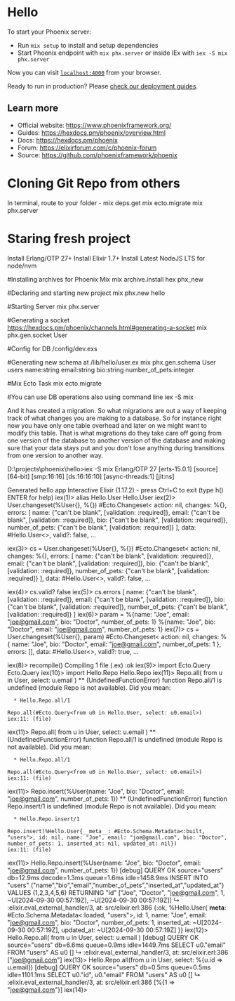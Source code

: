 # Hello

To start your Phoenix server:

  * Run `mix setup` to install and setup dependencies
  * Start Phoenix endpoint with `mix phx.server` or inside IEx with `iex -S mix phx.server`

Now you can visit [`localhost:4000`](http://localhost:4000) from your browser.

Ready to run in production? Please [check our deployment guides](https://hexdocs.pm/phoenix/deployment.html).

## Learn more

  * Official website: https://www.phoenixframework.org/
  * Guides: https://hexdocs.pm/phoenix/overview.html
  * Docs: https://hexdocs.pm/phoenix
  * Forum: https://elixirforum.com/c/phoenix-forum
  * Source: https://github.com/phoenixframework/phoenix


# Cloning Git Repo from others
In terminal, route to your folder -
mix deps.get
mix ecto.migrate
mix phx.server


# Staring fresh project
Install Erlang/OTP 27+
Install Elixir 1.7+
Install Latest NodeJS LTS for node/nvm


#Installing archives for Phoenix Mix
mix archive.install hex phx_new

#Declaring and starting new project
mix phx.new hello


#Starting Server
mix phx.server


#Generating a socket
https://hexdocs.pm/phoenix/channels.html#generating-a-socket
mix phx.gen.socket User


#Config for DB
/config/dev.exs

#Generating new schema at /lib/hello/user.ex
mix phx.gen.schema User users name:string email:string bio:string number_of_pets:integer

#Mix Ecto Task
mix ecto.migrate

#You can use DB operations also using command line
iex -S mix



And it has created a migration.
So what migrations are out a way of keeping track of what changes you are making to a database.
So for instance right now you have only one table overhead and later on we might want to modify this
table.
That is what migrations do they take care off going from one version of the database to another version
of the database and making sure that your data stays put and you don't lose anything during transitions
from one version to another way.





D:\projects\phoenix\hello>iex -S mix
Erlang/OTP 27 [erts-15.0.1] [source] [64-bit] [smp:16:16] [ds:16:16:10] [async-threads:1] [jit:ns]

Generated hello app
Interactive Elixir (1.17.2) - press Ctrl+C to exit (type h() ENTER for help)
iex(1)> alias Hello.User
Hello.User
iex(2)> User.changeset(%User{}, %{})
#Ecto.Changeset<
  action: nil,
  changes: %{},
  errors: [
    name: {"can't be blank", [validation: :required]},
    email: {"can't be blank", [validation: :required]},
    bio: {"can't be blank", [validation: :required]},
    number_of_pets: {"can't be blank", [validation: :required]}
  ],
  data: #Hello.User<>,
  valid?: false,
  ...
>
iex(3)> cs = User.changeset(%User{}, %{})
#Ecto.Changeset<
  action: nil,
  changes: %{},
  errors: [
    name: {"can't be blank", [validation: :required]},
    email: {"can't be blank", [validation: :required]},
    bio: {"can't be blank", [validation: :required]},
    number_of_pets: {"can't be blank", [validation: :required]}
  ],
  data: #Hello.User<>,
  valid?: false,
  ...
>
iex(4)> cs.valid?
false
iex(5)> cs.errors
[
  name: {"can't be blank", [validation: :required]},
  email: {"can't be blank", [validation: :required]},
  bio: {"can't be blank", [validation: :required]},
  number_of_pets: {"can't be blank", [validation: :required]}
]
iex(6)> param = %{name: "Joe", email: "joe@gmail.com", bio: "Doctor", number_of_pets: 1}
%{name: "Joe", bio: "Doctor", email: "joe@gmail.com", number_of_pets: 1}
iex(7)> cs = User.changeset(%User{}, param)
#Ecto.Changeset<
  action: nil,
  changes: %{
    name: "Joe",
    bio: "Doctor",
    email: "joe@gmail.com",
    number_of_pets: 1
  },
  errors: [],
  data: #Hello.User<>,
  valid?: true,
  ...
>
iex(8)> recompile()
Compiling 1 file (.ex)
:ok
iex(9)> import Ecto.Query
Ecto.Query
iex(10)> import Hello.Repo
Hello.Repo
iex(11)> Repo.all( from u in User, select: u.email )
** (UndefinedFunctionError) function Repo.all/1 is undefined (module Repo is not available). Did you mean:

      * Hello.Repo.all/1

    Repo.all(#Ecto.Query<from u0 in Hello.User, select: u0.email>)
    iex:11: (file)
iex(11)> Repo.all( from u in User, select: u.email )
** (UndefinedFunctionError) function Repo.all/1 is undefined (module Repo is not available). Did you mean:

      * Hello.Repo.all/1

    Repo.all(#Ecto.Query<from u0 in Hello.User, select: u0.email>)
    iex:11: (file)
iex(11)> Repo.insert(%User{name: "Joe", bio: "Doctor", email: "joe@gmail.com", number_of_pets: 1})
** (UndefinedFunctionError) function Repo.insert/1 is undefined (module Repo is not available). Did you mean:

      * Hello.Repo.insert/1

    Repo.insert(%Hello.User{__meta__: #Ecto.Schema.Metadata<:built, "users">, id: nil, name: "Joe", email: "joe@gmail.com", bio: "Doctor", number_of_pets: 1, inserted_at: nil, updated_at: nil})
    iex:11: (file)
iex(11)> Hello.Repo.insert(%User{name: "Joe", bio: "Doctor", email: "joe@gmail.com", number_of_pets: 1})
[debug] QUERY OK source="users" db=12.9ms decode=1.3ms queue=1.6ms idle=1458.9ms
INSERT INTO "users" ("name","bio","email","number_of_pets","inserted_at","updated_at") VALUES ($1,$2,$3,$4,$5,$6) RETURNING "id" ["Joe", "Doctor", "joe@gmail.com", 1, ~U[2024-09-30 00:57:19Z], ~U[2024-09-30 00:57:19Z]]
↳ :elixir.eval_external_handler/3, at: src/elixir.erl:386
{:ok,
 %Hello.User{
   __meta__: #Ecto.Schema.Metadata<:loaded, "users">,
   id: 1,
   name: "Joe",
   email: "joe@gmail.com",
   bio: "Doctor",
   number_of_pets: 1,
   inserted_at: ~U[2024-09-30 00:57:19Z],
   updated_at: ~U[2024-09-30 00:57:19Z]
 }}
iex(12)> Hello.Repo.all( from u in User, select: u.email )
[debug] QUERY OK source="users" db=6.6ms queue=0.9ms idle=1449.7ms
SELECT u0."email" FROM "users" AS u0 []
↳ :elixir.eval_external_handler/3, at: src/elixir.erl:386
["joe@gmail.com"]
iex(13)> Hello.Repo.all(from u in User, select: %{u.id => u.email})
[debug] QUERY OK source="users" db=0.5ms queue=0.5ms idle=1101.1ms
SELECT u0."id", u0."email" FROM "users" AS u0 []
↳ :elixir.eval_external_handler/3, at: src/elixir.erl:386
[%{1 => "joe@gmail.com"}]
iex(14)>
